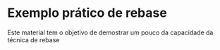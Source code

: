 # Exemplo prático de rebase



Este material tem o objetivo de demostrar um pouco da capacidade da técnica de rebase

